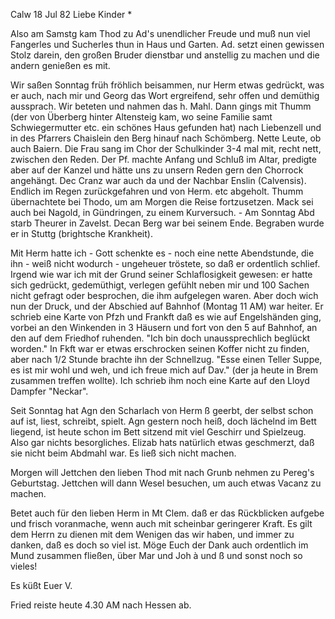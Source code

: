  Calw 18 Jul 82
Liebe Kinder <Marie>*

Also am Samstg kam Thod zu Ad's unendlicher Freude und muß nun viel Fangerles und Sucherles thun in Haus und Garten. Ad. setzt einen gewissen Stolz darein, den großen Bruder dienstbar und anstellig zu machen und die andern genießen es mit.

Wir saßen Sonntag früh fröhlich beisammen, nur Herm etwas gedrückt, was er auch, nach mir und Georg das Wort ergreifend, sehr offen und demüthig aussprach. Wir beteten und nahmen das h. Mahl. Dann gings mit Thumm (der von Überberg hinter Altensteig kam, wo seine Familie samt Schwiegermutter etc. ein schönes Haus gefunden hat) nach Liebenzell und in des Pfarrers Chaislein den Berg hinauf nach Schömberg. Nette Leute, ob auch Baiern. Die Frau sang im Chor der Schulkinder 3-4 mal mit, recht nett, zwischen den Reden. Der Pf. machte Anfang und Schluß im Altar, predigte aber auf der Kanzel und hätte uns zu unsern Reden gern den Chorrock angehängt. Dec Cranz war auch da und der Nachbar Enslin (Calvensis). Endlich im Regen zurückgefahren und von Herm. etc abgeholt. Thumm übernachtete bei Thodo, um am Morgen die Reise fortzusetzen. Mack sei auch bei Nagold, in Gündringen, zu einem Kurversuch. - Am Sonntag Abd starb Theurer in Zavelst. Decan Berg war bei seinem Ende. Begraben wurde er in Stuttg (brightsche Krankheit).

Mit Herm hatte ich - Gott schenkte es - noch eine nette Abendstunde, die ihn - weiß nicht wodurch - ungeheuer tröstete, so daß er ordentlich schlief. Irgend wie war ich mit der Grund seiner Schlaflosigkeit gewesen: er hatte sich gedrückt, gedemüthigt, verlegen gefühlt neben mir und 100 Sachen nicht gefragt oder besprochen, die ihm aufgelegen waren. Aber doch wich nun der Druck, und der Abschied auf Bahnhof (Montag 11 AM) war heiter. Er schrieb eine Karte von Pfzh und Frankft daß es wie auf Engelshänden ging, vorbei an den Winkenden in 3 Häusern und fort von den 5 auf Bahnhof, an den auf dem Friedhof ruhenden. "Ich bin doch unaussprechlich beglückt worden." In Fkft war er etwas erschrocken seinen Koffer nicht zu finden, aber nach 1/2 Stunde brachte ihn der Schnellzug. "Esse einen Teller Suppe, es ist mir wohl und weh, und ich freue mich auf Dav." (der ja heute in Brem zusammen treffen wollte). Ich schrieb ihm noch eine Karte auf den Lloyd Dampfer "Neckar".

Seit Sonntag hat Agn den Scharlach von Herm ß geerbt, der selbst schon auf ist, liest, schreibt, spielt. Agn gestern noch heiß, doch lächelnd im Bett liegend, ist heute schon im Bett sitzend mit viel Geschirr und Spielzeug. Also gar nichts besorgliches. Elizab hats natürlich etwas geschmerzt, daß sie nicht beim Abdmahl war. Es ließ sich nicht machen.

Morgen will Jettchen den lieben Thod mit nach Grunb nehmen zu Pereg's Geburtstag. Jettchen will dann Wesel besuchen, um auch etwas Vacanz zu machen.

Betet auch für den lieben Herm in Mt Clem. daß er das Rückblicken aufgebe und frisch voranmache, wenn auch mit scheinbar geringerer Kraft. Es gilt dem Herrn zu dienen mit dem Wenigen das wir haben, und immer zu danken, daß es doch so viel ist. Möge Euch der Dank auch ordentlich im Mund zusammen fließen, über Mar und Joh à und ß und sonst noch so vieles!

 Es küßt Euer V.

Fried reiste heute 4.30 AM nach Hessen ab.
